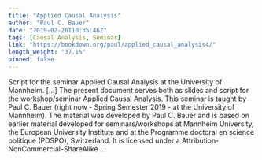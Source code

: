 ```yaml
---
title: "Applied Causal Analysis"
author: "Paul C. Bauer"
date: "2019-02-26T10:35:46Z"
tags: [Causal Analysis, Seminar]
link: "https://bookdown.org/paul/applied_causal_analysis4/"
length_weight: "37.1%"
pinned: false
---
```


Script for the seminar Applied Causal Analysis at the University of Mannheim. [...] The present document serves both as slides and script for the workshop/seminar Applied Causal Analysis. This seminar is taught by Paul C. Bauer (right now - Spring Semester 2019 - at the University of Mannheim). The material was developed by Paul C. Bauer and is based on earlier material developed for seminars/workshops at Mannheim University, the European University Institute and at the Programme doctoral en science politique (PDSPO), Switzerland. It is licensed under a Attribution-NonCommercial-ShareAlike ...
